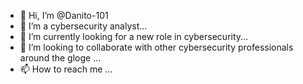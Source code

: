 - 👋 Hi, I’m @Danito-101
- 👀 I’m a cybersecurity analyst...
- 🌱 I’m currently looking for a new role in cybersecurity...
- 💞️ I’m looking to collaborate with other cybersecurity professionals around the gloge ...
- 📫 How to reach me ...

<!---
Danito-101/Danito-101 is a ✨ special ✨ repository because its `README.md` (this file) appears on your GitHub profile.
You can click the Preview link to take a look at your changes.
--->

